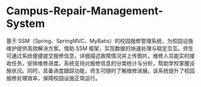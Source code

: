 # Campus-Repair-Management-System
基于 SSM（Spring、SpringMVC、MyBatis）的校园报修管理系统，为校园设施维护提供高效解决方案。借助 SSM 框架，实现数据的快速处理与稳定交互。师生可通过系统便捷提交报修信息，详细描述故障情况并上传图片。维修人员能实时接收任务，安排维修进度。系统支持对报修信息的分类统计与分析，帮助学校掌握设施状况。同时，具备进度跟踪功能，师生可随时了解维修进展。该系统提升了校园报修处理效率，保障校园设施正常运行。 
